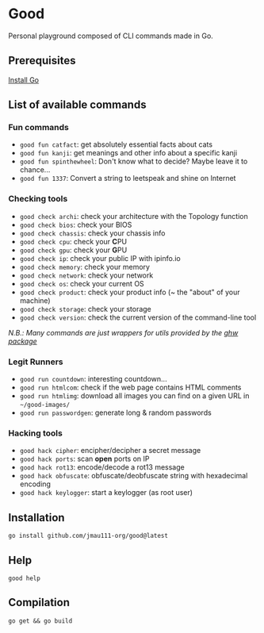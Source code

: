 # Good

Personal playground composed of CLI commands made in Go.

## Prerequisites

[Install Go](https://go.dev/doc/install)

## List of available commands

### Fun commands

* `good fun catfact`: get absolutely essential facts about cats
* `good fun kanji`: get meanings and other info about a specific kanji
* `good fun spinthewheel`: Don't know what to decide? Maybe leave it to chance...
* `good fun 1337`: Convert a string to leetspeak and shine on Internet

### Checking tools

* `good check archi`: check your architecture with the Topology function
* `good check bios`: check your BIOS
* `good check chassis`: check your chassis info
* `good check cpu`: check your **C**PU
* `good check gpu`: check your **G**PU
* `good check ip`: check your public IP with ipinfo.io
* `good check memory`: check your memory
* `good check network`: check your network
* `good check os`: check your current OS
* `good check product`: check your product info (~ the "about" of your machine)
* `good check storage`: check your storage
* `good check version`: check the current version of the command-line tool

_N.B.: Many commands are just wrappers for utils provided by the [ghw package](https://github.com/jaypipes/ghw)_

### Legit Runners

* `good run countdown`: interesting countdown...
* `good run htmlcom`: check if the web page contains HTML comments
* `good run htmlimg`: download all images you can find on a given URL in `~/good-images/`
* `good run passwordgen`: generate long & random passwords

### Hacking tools

* `good hack cipher`: encipher/decipher a secret message
* `good hack ports`: scan **open** ports on IP
* `good hack rot13`: encode/decode a rot13 message
* `good hack obfuscate`: obfuscate/deobfuscate string with hexadecimal encoding
* `good hack keylogger`: start a keylogger (as root user)

## Installation

```
go install github.com/jmau111-org/good@latest
```

## Help

```
good help
```

## Compilation

```
go get && go build
```
